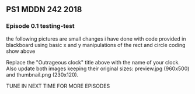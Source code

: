 ## PS1 MDDN 242 2018

### Episode 0.1 testing-test

the following pictures are small changes i have done with
code provided in blackboard using basic x and y manipulations
of the rect and circle coding show above

Replace the "Outrageous clock" title above with the name of
your clock. Also update both images keeping their original sizes:
preview.jpg (960x500) and thumbnail.png (230x120).

TUNE IN NEXT TIME FOR MORE EPISODES